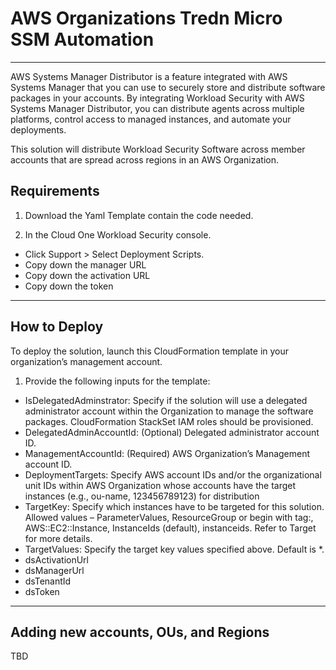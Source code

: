 # AWS Organizations Tredn Micro SSM Automation
---

AWS Systems Manager Distributor is a feature integrated with AWS Systems Manager that you can use to securely store and distribute software packages in your accounts. 
By integrating Workload Security with AWS Systems Manager Distributor, you can distribute agents across multiple platforms, control access to managed instances, and automate your deployments.


This solution will distribute Workload Security Software across member accounts that are spread across regions in an AWS Organization.

## Requirements

1. Download the Yaml Template contain the code needed.

2. In the Cloud One Workload Security console.
  - Click Support > Select Deployment Scripts.
  - Copy down the manager URL
  - Copy down the activation URL
  - Copy down the token

---

## How to Deploy

To deploy the solution, launch this CloudFormation template in your organization’s management account.

1. Provide the following inputs for the template:
  - IsDelegatedAdminstrator: Specify if the solution will use a delegated administrator account within the Organization to manage the software packages. CloudFormation StackSet IAM roles should be provisioned.
  - DelegatedAdminAccountId: (Optional) Delegated administrator account ID.
  - ManagementAccountId: (Required) AWS Organization’s Management account ID.
  - DeploymentTargets: Specify AWS account IDs and/or the organizational unit IDs within AWS Organization whose accounts have the target instances (e.g., ou-name, 123456789123) for distribution
  - TargetKey: Specify which instances have to be targeted for this solution. Allowed values – ParameterValues, ResourceGroup or begin with tag:, AWS::EC2::Instance, InstanceIds (default), instanceids. Refer to Target for more details.
  - TargetValues: Specify the target key values specified above. Default is *.
  - dsActivationUrl
  - dsManagerUrl 	
  - dsTenantId
  - dsToken

---

## Adding new accounts, OUs, and Regions
TBD
